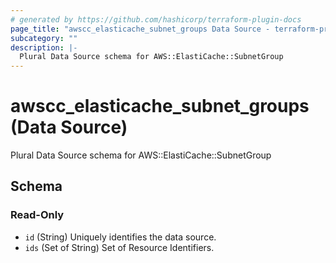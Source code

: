 ```yaml
---
# generated by https://github.com/hashicorp/terraform-plugin-docs
page_title: "awscc_elasticache_subnet_groups Data Source - terraform-provider-awscc"
subcategory: ""
description: |-
  Plural Data Source schema for AWS::ElastiCache::SubnetGroup
---
```


# awscc_elasticache_subnet_groups (Data Source)

Plural Data Source schema for AWS::ElastiCache::SubnetGroup



<!-- schema generated by tfplugindocs -->
## Schema

### Read-Only

- `id` (String) Uniquely identifies the data source.
- `ids` (Set of String) Set of Resource Identifiers.
